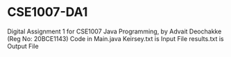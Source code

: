 # CSE1007-DA1
Digital Assignment 1 for CSE1007 Java Programming, by Advait Deochakke (Reg No: 20BCE1143)
Code in Main.java
Keirsey.txt is Input File
results.txt is Output File
